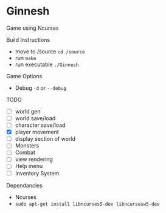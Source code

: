 # Ginnesh
Game using Ncurses

Build Instructions
* move to /source `cd /source`
* run `make`
* run executable `./Ginnesh`

Game Options
* Debug `-d` or `--debug`

TODO
- [ ] world gen
- [ ] world save/load
- [ ] character save/load
- [x] player movement
- [ ] display section of world
- [ ] Monsters
- [ ] Combat
- [ ] view rendering
- [ ] Help menu
- [ ] Inventory System

Dependancies
* Ncurses
* `sudo apt-get install libncurses5-dev libncursesw5-dev`